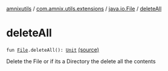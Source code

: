 [amnixutils](../../index.md) / [com.amnix.utils.extensions](../index.md) / [java.io.File](index.md) / [deleteAll](./delete-all.md)

# deleteAll

`fun `[`File`](http://docs.oracle.com/javase/6/docs/api/java/io/File.html)`.deleteAll(): `[`Unit`](https://kotlinlang.org/api/latest/jvm/stdlib/kotlin/-unit/index.html) [(source)](https://github.com/AmniX/amnixUtils/tree/master/amnixutils/src/main/java/com/amnix/utils/extensions/FileExtensions.kt#L92)

Delete the File or if its a Directory the delete all the contents

